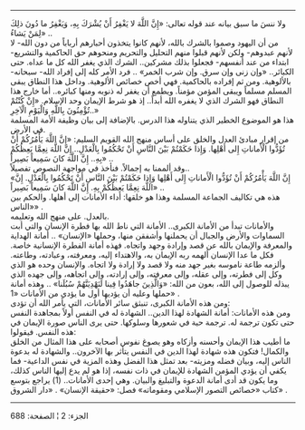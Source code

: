 ------------------------------------------------------------------------

ولا ننسَ ما سبق بيانه عند قوله تعالى: «إِنَّ اللَّهَ لا يَغْفِرُ أَنْ يُشْرَكَ بِهِ، وَيَغْفِرُ
ما دُونَ ذلِكَ لِمَنْ يَشاءُ» ..  
من أن اليهود وصموا بالشرك بالله، لأنهم كانوا يتخذون أحبارهم أرباباً من
دون الله- لا لأنهم عبدوهم- ولكن لأنهم قبلوا منهم التحليل والتحريم
ومنحوهم حق الحاكمية والتشريع- ابتداء من عند أنفسهم- فجعلوا بذلك مشركين..
الشرك الذي يغفر الله كل ما عداه. حتى الكبائر.. «وإن زنى وإن سرق. وإن شرب
الخمر» .. فرد الأمر كله إلى إفراد الله- سبحانه- بالألوهية. ومن ثم إفراده
بالحاكمية. فهي أخص خصائص الألوهية. وداخل هذا النطاق يبقى المسلم مسلماً
ويبقى المؤمن مؤمناً. ويطمع أن يغفر له ذنوبه ومنها كبائره.. أما خارج هذا
النطاق فهو الشرك الذي لا يغفره الله أبداً.. إذ هو شرط الإيمان وحد
الإسلام. «إِنْ كُنْتُمْ تُؤْمِنُونَ بِاللَّهِ وَالْيَوْمِ الْآخِرِ..»  
هذا هو الموضوع الخطير الذي يتناوله هذا الدرس. بالإضافة إلى بيان وظيفة
الأمة المسلمة في الأرض.  
من إقرار مبادئ العدل والخلق على أساس منهج الله القويم السليم: «إِنَّ اللَّهَ
يَأْمُرُكُمْ أَنْ تُؤَدُّوا الْأَماناتِ إِلى أَهْلِها. وَإِذا حَكَمْتُمْ بَيْنَ النَّاسِ أَنْ تَحْكُمُوا
بِالْعَدْلِ.. إِنَّ اللَّهَ نِعِمَّا يَعِظُكُمْ بِهِ.. إِنَّ اللَّهَ كانَ سَمِيعاً بَصِيراً» ..  
وقد ألممنا به إجمالاً. فنأخذ في مواجهة النصوص تفصيلاً..  
«إِنَّ اللَّهَ يَأْمُرُكُمْ أَنْ تُؤَدُّوا الْأَماناتِ إِلى أَهْلِها وَإِذا حَكَمْتُمْ بَيْنَ النَّاسِ أَنْ
تَحْكُمُوا بِالْعَدْلِ. إِنَّ اللَّهَ نِعِمَّا يَعِظُكُمْ بِهِ. إِنَّ اللَّهَ كانَ سَمِيعاً بَصِيراً» ..  
هذه هي تكاليف الجماعة المسلمة وهذا هو خلقها: أداء الأمانات إلى أهلها.
والحكم بين «الناس» .  
بالعدل. على منهج الله وتعليمه.  
والأمانات تبدأ من الأمانة الكبرى.. الأمانة التي ناط الله بها فطرة
الإنسان والتي أبت السماوات والأرض والجبال أن يحملنها وأشفقن منها، وحملها
«الإنسان» .. أمانة الهداية والمعرفة والإيمان بالله عن قصد وإرادة وجهد
واتجاه. فهذه أمانة الفطرة الإنسانية خاصة. فكل ما عدا الإنسان ألهمه ربه
الإيمان به، والاهتداء إليه، ومعرفته، وعبادته، وطاعته. وألزمه طاعة ناموسه
بغير جهد منه ولا قصد ولا إرادة ولا اتجاه. والإنسان وحده هو الذي وكل إلى
فطرته، وإلى عقله، وإلى معرفته، وإلى إرادته، وإلى اتجاهه، وإلى جهده الذي
يبذله للوصول إلى الله، بعون من الله: «وَالَّذِينَ جاهَدُوا فِينا لَنَهْدِيَنَّهُمْ سُبُلَنا»
.. وهذه أمانة حملها وعليه أن يؤديها أول ما يؤدي من الأمانات «1» .  
ومن هذه الأمانة الكبرى، تنبثق سائر الأمانات، التي يأمر الله أن تؤدى:  
ومن هذه الأمانات: أمانة الشهادة لهذا الدين.. الشهادة له في النفس أولاً
بمجاهدة النفس حتى تكون ترجمة له. ترجمة حية في شعورها وسلوكها. حتى يرى
الناس صورة الإيمان في هذه النفس. فيقولوا:  
ما أطيب هذا الإيمان وأحسنه وأزكاه وهو يصوغ نفوس أصحابه على هذا المثال من
الخلق والكمال! فتكون هذه شهادة لهذا الدين في النفس يتأثر بها الآخرون..
والشهادة له بدعوة الناس إليه، وبيان فضله ومزيته- بعد تمثل هذا الفضل وهذه
المزية في نفس الداعية- فما يكفي أن يؤدي المؤمن الشهادة للإيمان في ذات
نفسه، إذا هو لم يدع إليها الناس كذلك، وما يكون قد أدى أمانة الدعوة
والتبليغ والبيان. وهي إحدى الأمانات.. (1) يراجع بتوسع كتاب «خصائص التصور
الإسلامي ومقوماته» فصل: «حقيقة الإنسان» . «دار الشروق» .

------------------------------------------------------------------------

الجزء: 2 ¦ الصفحة: 688
